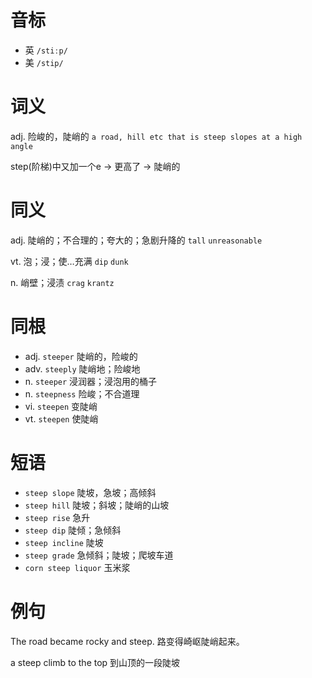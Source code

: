 # 音标

- 英 `/stiːp/`
- 美 `/stip/`

# 词义

adj. 险峻的，陡峭的
`a road, hill etc that is steep slopes at a high angle`



step(阶梯)中又加一个e → 更高了 → 陡峭的

# 同义

adj. 陡峭的；不合理的；夸大的；急剧升降的
`tall` `unreasonable`

vt. 泡；浸；使…充满
`dip` `dunk`

n. 峭壁；浸渍
`crag` `krantz`

# 同根

- adj. `steeper` 陡峭的，险峻的
- adv. `steeply` 陡峭地；险峻地
- n. `steeper` 浸润器；浸泡用的桶子
- n. `steepness` 险峻；不合道理
- vi. `steepen` 变陡峭
- vt. `steepen` 使陡峭

# 短语

- `steep slope` 陡坡，急坡；高倾斜
- `steep hill` 陡坡；斜坡；陡峭的山坡
- `steep rise` 急升
- `steep dip` 陡倾；急倾斜
- `steep incline` 陡坡
- `steep grade` 急倾斜；陡坡；爬坡车道
- `corn steep liquor` 玉米浆

# 例句

The road became rocky and steep.
路变得崎岖陡峭起来。

a steep climb to the top
到山顶的一段陡坡



